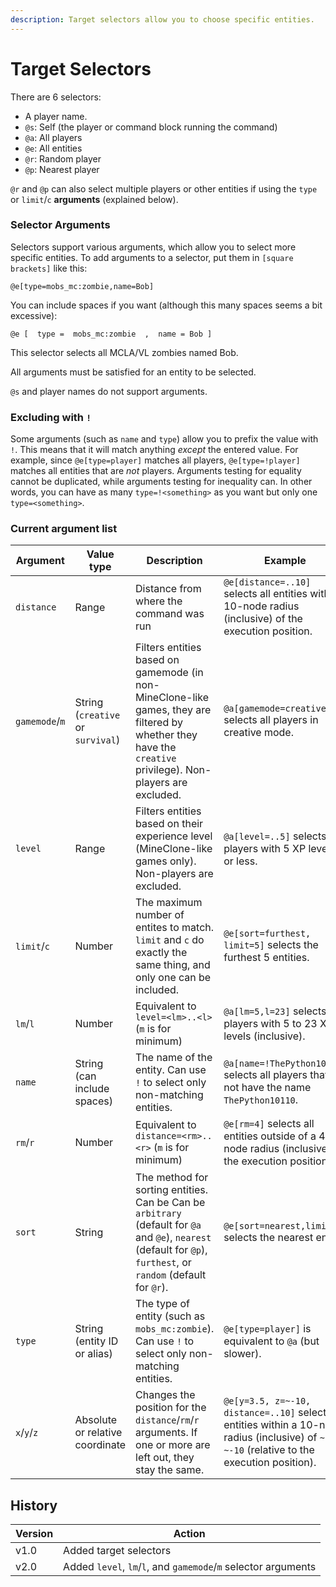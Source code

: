 ```yaml
---
description: Target selectors allow you to choose specific entities.
---
```


# Target Selectors

There are 6 selectors:

* A player name.
* `@s`: Self (the player or command block running the command)
* `@a`: All players
* `@e`: All entities
* `@r`: Random player
* `@p`: Nearest player

`@r` and `@p` can also select multiple players or other entities if using the `type` or `limit`/`c` **arguments** (explained below).

### Selector Arguments

Selectors support various arguments, which allow you to select more specific entities. To add arguments to a selector, put them in `[square brackets]` like this:

```
@e[type=mobs_mc:zombie,name=Bob]
```

You can include spaces if you want (although this many spaces seems a bit excessive):

```
@e [  type =  mobs_mc:zombie  ,  name = Bob ]
```

This selector selects all MCLA/VL zombies named Bob.

All arguments must be satisfied for an entity to be selected.

`@s` and player names do not support arguments.

### Excluding with `!`

Some arguments (such as `name` and `type`) allow you to prefix the value with `!`. This means that it will match anything _except_ the entered value. For example, since `@e[type=player]` matches all players, `@e[type=!player]` matches all entities that are _not_ players. Arguments testing for equality cannot be duplicated, while arguments testing for inequality can. In other words, you can have as many `type=!<something>` as you want but only one `type=<something>`.

### Current argument list

<table data-card-size="large" data-view="cards" data-full-width="true"><thead><tr><th>Argument</th><th>Value type</th><th>Description</th><th>Example</th></tr></thead><tbody><tr><td><code>distance</code></td><td>Range</td><td>Distance from where the command was run</td><td><code>@e[distance=..10]</code> selects all entities within a 10-node radius (inclusive) of the execution position.</td></tr><tr><td><code>gamemode</code>/<code>m</code></td><td>String (<code>creative</code> or <code>survival</code>)</td><td>Filters entities based on gamemode (in non-MineClone-like games, they are filtered by whether they have the <code>creative</code> privilege). Non-players are excluded.</td><td><code>@a[gamemode=creative]</code> selects all players in creative mode.</td></tr><tr><td><code>level</code></td><td>Range</td><td>Filters entities based on their experience level (MineClone-like games only). Non-players are excluded.</td><td><code>@a[level=..5]</code> selects all players with 5 XP levels or less.</td></tr><tr><td><code>limit</code>/<code>c</code></td><td>Number</td><td>The maximum number of entites to match. <code>limit</code> and <code>c</code> do exactly the same thing, and only one can be included.</td><td><code>@e[sort=furthest, limit=5]</code> selects the furthest 5 entities.</td></tr><tr><td><code>lm</code>/<code>l</code></td><td>Number</td><td>Equivalent to <code>level=&#x3C;lm>..&#x3C;l></code> (<code>m</code> is for minimum)</td><td><code>@a[lm=5,l=23]</code> selects all players with 5 to 23 XP levels (inclusive).</td></tr><tr><td><code>name</code></td><td>String (can include spaces)</td><td>The name of the entity. Can use <code>!</code> to select only non-matching entities.</td><td><code>@a[name=!ThePython10110]</code> selects all players that do not have the name <code>ThePython10110</code>.</td></tr><tr><td><code>rm</code>/<code>r</code></td><td>Number</td><td>Equivalent to <code>distance=&#x3C;rm>..&#x3C;r></code> (<code>m</code> is for minimum)</td><td><code>@e[rm=4]</code> selects all entities outside of a 4-node radius (inclusive) of the execution position.</td></tr><tr><td><code>sort</code></td><td>String</td><td>The method for sorting entities. Can be Can be <code>arbitrary</code> (default for <code>@a</code> and <code>@e</code>), <code>nearest</code> (default for <code>@p</code>), <code>furthest</code>, or <code>random</code> (default for <code>@r</code>).</td><td><code>@e[sort=nearest,limit=1</code> selects the nearest entity.</td></tr><tr><td><code>type</code></td><td>String (entity ID or alias)</td><td>The type of entity (such as <code>mobs_mc:zombie</code>). Can use <code>!</code> to select only non-matching entities.</td><td><code>@e[type=player]</code> is equivalent to <code>@a</code> (but slower).</td></tr><tr><td><code>x</code>/<code>y</code>/<code>z</code></td><td>Absolute or relative coordinate</td><td>Changes the position for the <code>distance</code>/<code>rm</code>/<code>r</code> arguments. If one or more are left out, they stay the same.</td><td><code>@e[y=3.5, z=~-10, distance=..10]</code> selects all entities within a 10-node radius (inclusive) of <code>~ 3.5 ~-10</code> (relative to the execution position).</td></tr></tbody></table>

## History

| Version | Action                                                         |
| ------- | -------------------------------------------------------------- |
| v1.0    | Added target selectors                                         |
| v2.0    | Added `level`, `lm`/`l`, and `gamemode`/`m` selector arguments |
